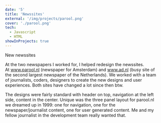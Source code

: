 ```yaml
---
date: '5'
title: 'Newssites'
external: '/img/projects/parool.png'
cover: './parool.png'
tech:
  - Javascript
  - HTML
showInProjects: true
---
```


New newssites

At the two newspapers I worked for, I helped redesign the newssites. At www.parool.nl (newspaper for Amsterdam) and www.ad.nl (busy site of the second largest newspaper of the Netherlands). We worked with a team of journalists, coders, designers to create the new designs and user experiences. Both sites have changed a lot since then btw.

The designs were fairly standard with header on top, navigation at the left side, content in the center. Unique was the three panel layout for parool.nl we dreamed up in 1999: one for navigation, one for the newspaper/journalist content, one for user generated content. Me and my fellow journalist in the development team really wanted that.
